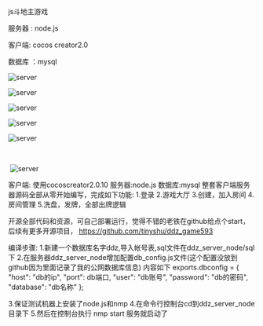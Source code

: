 js斗地主游戏

服务器 : node.js

客户端:   cocos creator2.0

数据库 ：mysql

![server](https://github.com/tinyshu/ddz_game/blob/master/image/1.png)



![server](https://github.com/tinyshu/ddz_game/blob/master/image/2.png)



![server](https://github.com/tinyshu/ddz_game/blob/master/image/3.png)



![server](https://github.com/tinyshu/ddz_game/blob/master/image/4.png)



![server](https://github.com/tinyshu/ddz_game/blob/master/image/5.png)

​                        

​                            ![server](https://github.com/tinyshu/ddz_game/blob/master/image/6.png)


客户端: 使用cocoscreator2.0.10
服务器:node.js
数据库:mysql
整套客户端服务器源码全部从零开始编写，完成如下功能:
1.登录
2.游戏大厅
3.创建，加入房间
4.房间管理
5.洗盘，发牌，全部出牌逻辑

开源全部代码和资源，可自己部署运行，觉得不错的老铁在github给点个start，后续有更多开源项目，
https://github.com/tinyshu/ddz_game593

编译步骤:
1.新建一个数据库名字ddz,导入帐号表,sql文件在ddz_server_node/sql下
2.在服务器ddz_server_node增加配置db_config.js文件(这个配置没放到github因为里面记录了我的公网数据库信息)
内容如下
exports.dbconfig = {
"host": "db的ip",
"port": db端口,
"user": "db账号",
"password": "db的密码",
"database": "db名称"
};

3.保证测试机器上安装了node.js和nmp
4.在命令行控制台cd到ddz_server_node目录下
5.然后在控制台执行 nmp start 服务就启动了



​					
